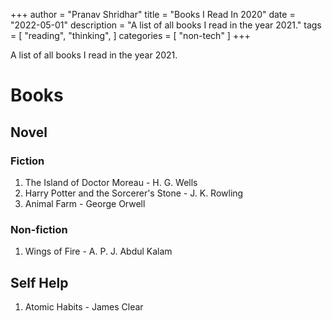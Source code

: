 +++
author = "Pranav Shridhar"
title = "Books I Read In 2020"
date = "2022-05-01"
description = "A list of all books I read in the year 2021."
tags = [
    "reading",
    "thinking",
]
categories = [
    "non-tech"
]
+++

A list of all books I read in the year 2021.

# Books

## Novel 

### Fiction
1. The Island of Doctor Moreau - H. G. Wells
2. Harry Potter and the Sorcerer's Stone - J. K. Rowling
3. Animal Farm - George Orwell

### Non-fiction
1. Wings of Fire - A. P. J. Abdul Kalam

## Self Help
1. Atomic Habits - James Clear
